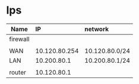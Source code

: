# Ips


| Name     | IP            | network        |
| -------- | :------------ | :------------- |
| firewall |
|          |
| WAN      | 10.120.80.254 | 10.120.80.0/24 |
| LAN      | 10.200.80.1   | 10.200.80.1/24 |
|          |
|   router       |     10.120.80.1          |                |
